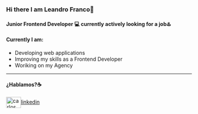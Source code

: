 ### Hi there I am Leandro Franco👋

#### Junior Frontend Developer 💻 currently **actively looking** for a job♨️




#### Currently I am:


- Developing web applications
- Improving my skills as a Frontend Developer
- Woriking on my Agency


___                                                                                                                                                                                                                                                                                                     
#### ¿Hablamos?☕️

<a href="https://www.linkedin.com/in/leandro-franco-bb9101245/" target="blank"><img align="center" src="https://cdn.jsdelivr.net/npm/simple-icons@3.0.1/icons/linkedin.svg" alt="carlos salvador díaz" height="30" width="40" />linkedin</a>


<!--
**leannfran/leannfran** is a ✨ _special_ ✨ repository because its `README.md` (this file) appears on your GitHub profile.

Here are some ideas to get you started:

- 🔭 I’m currently working on ...
- 🌱 I’m currently learning ...
- 👯 I’m looking to collaborate on ...
- 🤔 I’m looking for help with ...
- 💬 Ask me about ...
- 📫 How to reach me: ...
- 😄 Pronouns: ...
- ⚡ Fun fact: ...
-->
